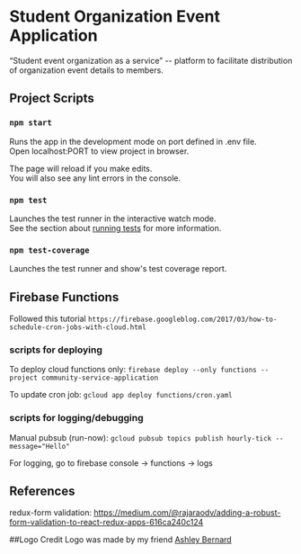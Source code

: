 
# Student Organization Event Application
“Student event organization as a service” -- platform to facilitate distribution of organization event details to members.

## Project Scripts
### `npm start`

Runs the app in the development mode on port defined in .env file.<br>
Open localhost:PORT to view project in browser.

The page will reload if you make edits.<br>
You will also see any lint errors in the console.

### `npm test`

Launches the test runner in the interactive watch mode.<br>
See the section about [running tests](https://facebook.github.io/create-react-app/docs/running-tests) for more information.

### `npm test-coverage`

Launches the test runner and show's test coverage report.

## Firebase Functions
Followed this tutorial `https://firebase.googleblog.com/2017/03/how-to-schedule-cron-jobs-with-cloud.html`

### scripts for deploying

To deploy cloud functions only: `firebase deploy --only functions --project community-service-application`

To update cron job: `gcloud app deploy functions/cron.yaml`

### scripts for logging/debugging

Manual pubsub (run-now): `gcloud pubsub topics publish hourly-tick --message="Hello"`

For logging, go to firebase console -> functions -> logs

## References

redux-form validation: https://medium.com/@rajaraodv/adding-a-robust-form-validation-to-react-redux-apps-616ca240c124

##Logo Credit
Logo was made by my friend [Ashley Bernard](https://www.linkedin.com/in/abb64/)

